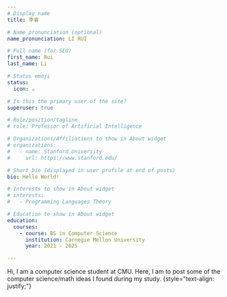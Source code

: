 ```yaml
---
# Display name
title: 李睿

# Name pronunciation (optional)
name_pronunciation: LI RUI

# Full name (for SEO)
first_name: Rui
last_name: Li

# Status emoji
status:
  icon: ☕️

# Is this the primary user of the site?
superuser: true

# Role/position/tagline
# role: Professor of Artificial Intelligence

# Organizations/Affiliations to show in About widget
# organizations:
#   - name: Stanford University
#     url: https://www.stanford.edu/

# Short bio (displayed in user profile at end of posts)
bio: Hello World! 

# Interests to show in About widget
# interests:
#   - Programming Languages Theory

# Education to show in About widget
education:
  courses:
    - course: BS in Computer Science
      institution: Carnegie Mellon University
      year: 2021 - 2025

---
```


Hi, I am a computer science student at CMU. Here, I am to post some of the computer science/math ideas I found during my study.
{style="text-align: justify;"}

